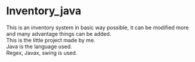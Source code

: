 # Inventory_java

This is an inventory system in basic way possible, it can be modified more and many advantage things can be added.
<br/>  This is the little project made by me.
<br/>Java is the language used. 
<br/>Regex, Javax, swing is used.
